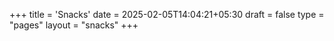 +++
title = 'Snacks'
date = 2025-02-05T14:04:21+05:30
draft = false
type = "pages"
layout = "snacks"
+++
